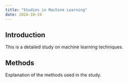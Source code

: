 ```yaml
---
title: "Studies in Machine Learning"
date: 2024-10-19
---
```


## Introduction

This is a detailed study on machine learning techniques.

## Methods

Explanation of the methods used in the study.
